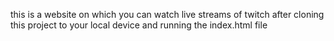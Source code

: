 this is a website on which you can watch live streams of twitch after cloning this project to your local device and running the index.html file
